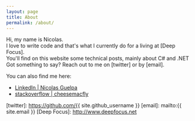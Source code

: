 ```yaml
---
layout: page
title: About
permalink: /about/
---
```

Hi, my name is Nicolas.  
I love to write code and that's what I currently do for a living at [Deep Focus].  
You'll find on this website some technical posts, mainly about C# and .NET  
Got something to say? Reach out to me on [twitter] or by [email].

You can also find me here:

 - [LinkedIn \| Nicolas Guelpa](https://www.linkedin.com/in/nicolasguelpa)
 - [stackoverflow \| cheesemacfly](http://stackoverflow.com/users/1443490)

[twitter]: https://github.com/{{ site.github_username }}
[email]: mailto:{{ site.email }}
[Deep Focus]: http://www.deepfocus.net

